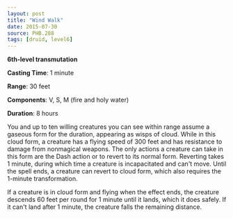 ```yaml
---
layout: post
title: "Wind Walk"
date: 2015-07-30
source: PHB.288
tags: [druid, level6]
---
```


**6th-level transmutation**

**Casting Time**: 1 minute

**Range**: 30 feet

**Components**: V, S, M (fire and holy water)

**Duration**: 8 hours

You and up to ten willing creatures you can see within range assume a gaseous form for the duration, appearing as wisps of cloud. While in this cloud form, a creature has a flying speed of 300 feet and has resistance to damage from nonmagical weapons. The only actions a creature can take in this form are the Dash action or to revert to its normal form. Reverting takes 1 minute, during which time a creature is incapacitated and can't move. Until the spell ends, a creature can revert to cloud form, which also requires the 1-minute transformation. 

If a creature is in cloud form and flying when the effect ends, the creature descends 60 feet per round for 1 minute until it lands, which it does safely. If it can't land after 1 minute, the creature falls the remaining distance.
